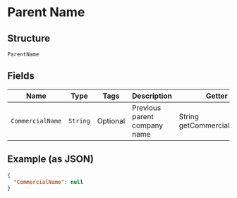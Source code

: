 
# Parent Name

## Structure

`ParentName`

## Fields

| Name | Type | Tags | Description | Getter | Setter |
|  --- | --- | --- | --- | --- | --- |
| `CommercialName` | `String` | Optional | Previous parent company name | String getCommercialName() | setCommercialName(String commercialName) |

## Example (as JSON)

```json
{
  "CommercialName": null
}
```

